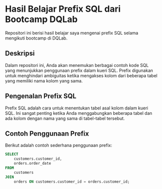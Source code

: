 # Hasil Belajar Prefix SQL dari Bootcamp DQLab

Repositori ini berisi hasil belajar saya mengenai prefix SQL selama mengikuti bootcamp di DQLab.

## Deskripsi

Dalam repositori ini, Anda akan menemukan berbagai contoh kode SQL yang menunjukkan penggunaan prefix dalam kueri SQL. 
Prefix digunakan untuk menghindari ambiguitas ketika mengakses kolom dari beberapa tabel yang memiliki nama kolom yang sama.

## Pengenalan Prefix SQL

Prefix SQL adalah cara untuk menentukan tabel asal kolom dalam kueri SQL. 
Ini sangat penting ketika Anda menggabungkan beberapa tabel dan ada kolom dengan nama yang sama di tabel-tabel tersebut.

## Contoh Penggunaan Prefix

Berikut adalah contoh sederhana penggunaan prefix:

```sql
SELECT
    customers.customer_id,
    orders.order_date
FROM
    customers
JOIN
    orders ON customers.customer_id = orders.customer_id;
